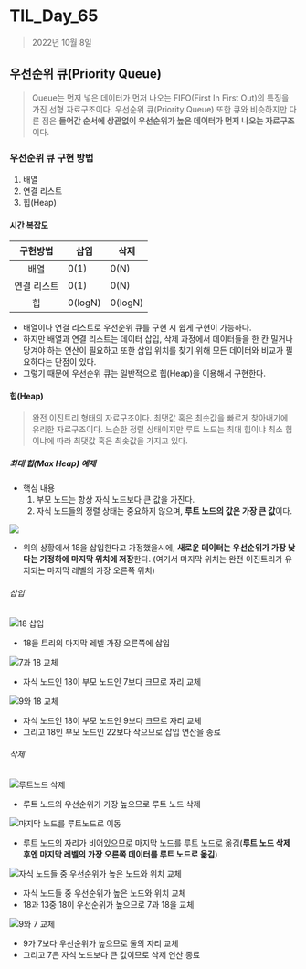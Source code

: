 # TIL_Day_65

> 2022년 10월 8일

## 우선순위 큐(Priority Queue)

> Queue는 먼저 넣은 데이터가 먼저 나오는 FIFO(First In First Out)의 특징을 가진 선형 자료구조이다. 우선순위 큐(Priority Queue) 또한 큐와 비슷하지만 다른 점은 **들어간 순서에 상관없이 우선순위가 높은 데이터가 먼저 나오는 자료구조**이다.

### 우선순위 큐 구현 방법

1. 배열
2. 연결 리스트
3. 힙(Heap)

#### 시간 복잡도

|  구현방법   | 삽입    | 삭제    |
| :---------: | ------- | ------- |
|    배열     | 0(1)    | 0(N)    |
| 연결 리스트 | 0(1)    | 0(N)    |
|     힙      | 0(logN) | 0(logN) |

- 배열이나 연결 리스트로 우선순위 큐를 구현 시 쉽게 구현이 가능하다.
- 하지만 배열과 연결 리스트는 데이터 삽입, 삭제 과정에서 데이터들을 한 칸 밀거나 당겨야 하는 연산이 필요하고 또한 삽입 위치를 찾기 위해 모든 데이터와 비교가 필요하다는 단점이 있다.
- 그렇기 때문에 우선순위 큐는 일반적으로 힙(Heap)을 이용해서 구현한다.

#### 힙(Heap)

> 완전 이진트리 형태의 자료구조이다. 최댓값 혹은 최솟값을 빠르게 찾아내기에 유리한 자료구조이다. 느슨한 정렬 상태이지만 루트 노드는 최대 힙이냐 최소 힙이냐에 따라 최댓값 혹은 최솟값을 가지고 있다.

##### 최대 힙(Max Heap) 예제

- 핵심 내용
  1. 부모 노드는 항상 자식 노드보다 큰 값을 가진다.
  2. 자식 노드들의 정렬 상태는 중요하지 않으며, **루트 노드의 값은 가장 큰 값**이다.

![](https://img1.daumcdn.net/thumb/R1280x0/?scode=mtistory2&fname=https%3A%2F%2Fblog.kakaocdn.net%2Fdn%2F3XKc0%2Fbtrp6IaJrNc%2FzDz7zJreFsaLKntk7w7tkK%2Fimg.png)

- 위의 상황에서 18을 삽입한다고 가정했을시에, **새로운 데이터는 우선순위가 가장 낮다는 가정하에 마지막 위치에 저장**한다. (여기서 마지막 위치는 완전 이진트리가 유지되는 마지막 레벨의 가장 오른쪽 위치)

###### 삽입

![18 삽입](https://img1.daumcdn.net/thumb/R1280x0/?scode=mtistory2&fname=https%3A%2F%2Fblog.kakaocdn.net%2Fdn%2FbNcok8%2FbtrqnkSVYw8%2FeTfMotLz6CFWc5kITFwWGk%2Fimg.png)

- 18을 트리의 마지막 레벨 가장 오른쪽에 삽입

![7과 18 교체](https://img1.daumcdn.net/thumb/R1280x0/?scode=mtistory2&fname=https%3A%2F%2Fblog.kakaocdn.net%2Fdn%2FbP6n7k%2Fbtrp8p93R1g%2FTTHbOK61DEsHx2fgwTpoek%2Fimg.png)

- 자식 노드인 18이 부모 노드인 7보다 크므로 자리 교체

![9와 18 교체](https://img1.daumcdn.net/thumb/R1280x0/?scode=mtistory2&fname=https%3A%2F%2Fblog.kakaocdn.net%2Fdn%2FbXpHZz%2Fbtrp95csXFX%2FdelZaZaitjUo8UwcZxosp0%2Fimg.png)

- 자식 노드인 18이 부모 노드인 9보다 크므로 자리 교체
- 그리고 18인 부모 노드인 22보다 작으므로 삽입 연산을 종료

###### 삭제

![루트노드 삭제](https://img1.daumcdn.net/thumb/R1280x0/?scode=mtistory2&fname=https%3A%2F%2Fblog.kakaocdn.net%2Fdn%2FetZH2n%2FbtrqnkFqYw9%2FGMzICENwdeScQzUMKgKwck%2Fimg.png)

- 루트 노드의 우선순위가 가장 높으므로 루트 노드 삭제

![마지막 노드를 루트노드로 이동](https://img1.daumcdn.net/thumb/R1280x0/?scode=mtistory2&fname=https%3A%2F%2Fblog.kakaocdn.net%2Fdn%2FcYnose%2FbtrqdTJnoPZ%2FXTPvN0dhHWf7Rwrg4x32v1%2Fimg.png)

- 루트 노드의 자리가 비어있으므로 마지막 노드를 루트 노드로 옮김(**루트 노드 삭제후엔 마지막 레벨의 가장 오른쪽 데이터를 루트 노드로 옮김**)

![자식 노드들 중 우선순위가 높은 노드와 위치 교체](https://img1.daumcdn.net/thumb/R1280x0/?scode=mtistory2&fname=https%3A%2F%2Fblog.kakaocdn.net%2Fdn%2FJW6MI%2FbtrqgbiGGvW%2FXvtkRQ5hgh7L9qkiDwd4y0%2Fimg.png)

- 자식 노드들 중 우선순위가 높은 노드와 위치 교체
- 18과 13중 18이 우선순위가 높으므로 7과 18을 교체

![9와 7 교체](https://img1.daumcdn.net/thumb/R1280x0/?scode=mtistory2&fname=https%3A%2F%2Fblog.kakaocdn.net%2Fdn%2FcGNPQS%2FbtrqaIARWI2%2FvRrWQo8kM9AV2nlfkoF7J1%2Fimg.png)

- 9가 7보다 우선순위가 높으므로 둘의 자리 교체
- 그리고 7은 자식 노드보다 큰 값이므로 삭제 연산 종료